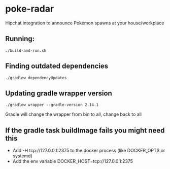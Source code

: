 # poke-radar
Hipchat integration to announce Pokémon spawns at your house/workplace

## Running:
    ./build-and-run.sh

## Finding outdated dependencies
    ./gradlew dependencyUpdates

## Updating gradle wrapper version
    ./gradlew wrapper --gradle-version 2.14.1
Gradle will change the wrapper from bin to all, change back to all

## If the gradle task buildImage fails you might need this
* Add -H tcp://127.0.0.1:2375 to the docker process (like DOCKER_OPTS or systemd)
* Add the env variable DOCKER_HOST=tcp://127.0.0.1:2375
